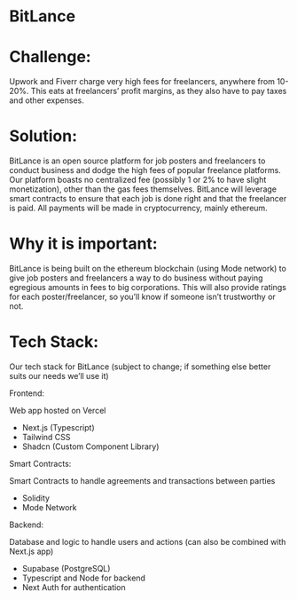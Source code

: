 # BitLance

# **Challenge:**

Upwork and Fiverr charge very high fees for freelancers, anywhere from 10-20%. This eats at freelancers’ profit margins, as they also have to pay taxes and other expenses. 

# **Solution:**

BitLance is an open source platform for job posters and freelancers to conduct business and dodge the high fees of popular freelance platforms. Our platform boasts no centralized fee (possibly 1 or 2% to have slight monetization), other than the gas fees themselves. BitLance will leverage smart contracts to ensure that each job is done right and that the freelancer is paid. All payments will be made in cryptocurrency, mainly ethereum. 

# **Why it is important:**

BitLance is being built on the ethereum blockchain (using Mode network) to give job posters and freelancers a way to do business without paying egregious amounts in fees to big corporations. This will also provide ratings for each poster/freelancer, so you’ll know if someone isn’t trustworthy or not. 

# **Tech Stack:**

Our tech stack for BitLance (subject to change; if something else better suits our needs we’ll use it)

Frontend: 

Web app hosted on Vercel

- Next.js (Typescript)
- Tailwind CSS
- Shadcn (Custom Component Library)

Smart Contracts:

Smart Contracts to handle agreements and transactions between parties

- Solidity
- Mode Network

Backend:

Database and logic to handle users and actions (can also be combined with Next.js app)

- Supabase (PostgreSQL)
- Typescript and Node for backend
- Next Auth for authentication
